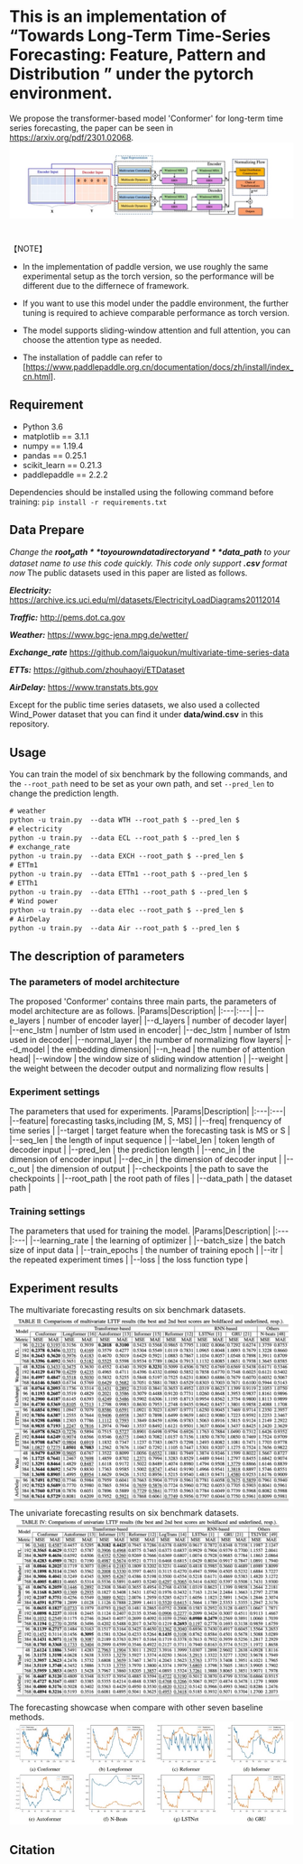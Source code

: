 # This is an implementation of “Towards Long-Term Time-Series Forecasting: Feature, Pattern and Distribution ” under the pytorch environment. 

 We propose the transformer-based model 'Conformer' for long-term time series forecasting, the paper can be seen in https://arxiv.org/pdf/2301.02068.
 ![model](figure/frame.jpeg)
#
【NOTE】
* In the implementation of paddle version, we use roughly the same experimental setup as the torch version,
so the performance will be different due to the differnece of framework.

* If you want to use this model under the paddle environment, the further tuning is required to achieve comparable 
performance as torch version.

* The model supports sliding-window attention and full attention, you can choose the attention type as needed.

* The installation of paddle can refer to [https://www.paddlepaddle.org.cn/documentation/docs/zh/install/index_cn.html].

## Requirement
* Python 3.6
* matplotlib == 3.1.1
* numpy == 1.19.4
* pandas == 0.25.1
* scikit_learn == 0.21.3
* paddlepaddle == 2.2.2

Dependencies should be installed using the following command before training:
`
pip install -r requirements.txt
`

## Data Prepare
   *Change the **$root_path** to your own data directory and **$data_path** to your dataset name to use this code quickly. This code only support **.csv** format now*
The public datasets used in this paper are listed as follows.

***Electricity:*** https://archive.ics.uci.edu/ml/datasets/ElectricityLoadDiagrams20112014

***Traffic:*** http://pems.dot.ca.gov

***Weather:*** https://www.bgc-jena.mpg.de/wetter/

***Exchange_rate*** https://github.com/laiguokun/multivariate-time-series-data

***ETTs:*** https://github.com/zhouhaoyi/ETDataset

***AirDelay:*** https://www.transtats.bts.gov

Except for the public time series datasets, we also used a collected Wind_Power dataset that you can find it under **data/wind.csv** in this repository.


## Usage
You can train the model of six benchmark by the following commands, and the `--root_path` need to be set as your own path, and set `--pred_len` to change the prediction length.
```
# weather
python -u train.py  --data WTH --root_path $ --pred_len $
# electricity
python -u train.py  --data ECL --root_path $ --pred_len $
# exchange_rate
python -u train.py  --data EXCH --root_path $ --pred_len $
# ETTm1
python -u train.py  --data ETTm1 --root_path $ --pred_len $
# ETTh1
python -u train.py  --data ETTh1 --root_path $ --pred_len $
# Wind power
python -u train.py  --data elec --root_path $ --pred_len $
# AirDelay
python -u train.py  --data Air --root_path $ --pred_len $
```

## The description of parameters

### The parameters of model architecture
The proposed 'Conformer' contains three main parts, the parameters of model architecture are as follows.
|Params|Description|
|:---|:---|
|--e_layers | number of encoder layer|
|--d_layers | number of decoder layer|
|--enc_lstm | number of lstm used in encoder|
|--dec_lstm | number of lstm used in decoder|
|--normal_layer | the number of normalizing flow layers|
|--d_model | the embedding dimension|
|--n_head | the number of attention head|
|--window | the window size of sliding window attention |
|--weight | the weight between the decoder output and normalizing flow results |

### Experiment settings
The parameters that used for experiments.
|Params|Description|
|:---|:---|
|--feature| forecasting tasks,including [M, S, MS] |
|--freq| frenquency of time series |
|--target | target feature when the forecasting task is MS or S |
|--seq_len | the length of input sequence |
|--label_len | token length of decoder input |
|--pred_len | the prediction length |
|--enc_in | the dimension of encoder input |
|--dec_in | the dimension of decoder input |
|--c_out | the dimension of output |
|--checkpoints | the path to save the checkpoints |
|--root_path | the root path of files |
|--data_path | the dataset path |

### Training settings 
The parameters that used for training the model.
|Params|Description|
|:---|:---|
|--learning_rate | the learning of optimizer |
|--batch_size | the batch size of input data |
|--train_epochs | the number of training epoch |
|--itr | the repeated experiment times |
|--loss | the loss function type |

## Experiment results
The multivariate forecasting results on six benchmark datasets.
![multi](figure/multi.png)
The univariate forecasting results on six benchmark datasets.
![uni](figure/uni.png)
The forecasting showcase when compare with other seven baseline methods.
![show](figure/show.jpeg)

## Citation 





